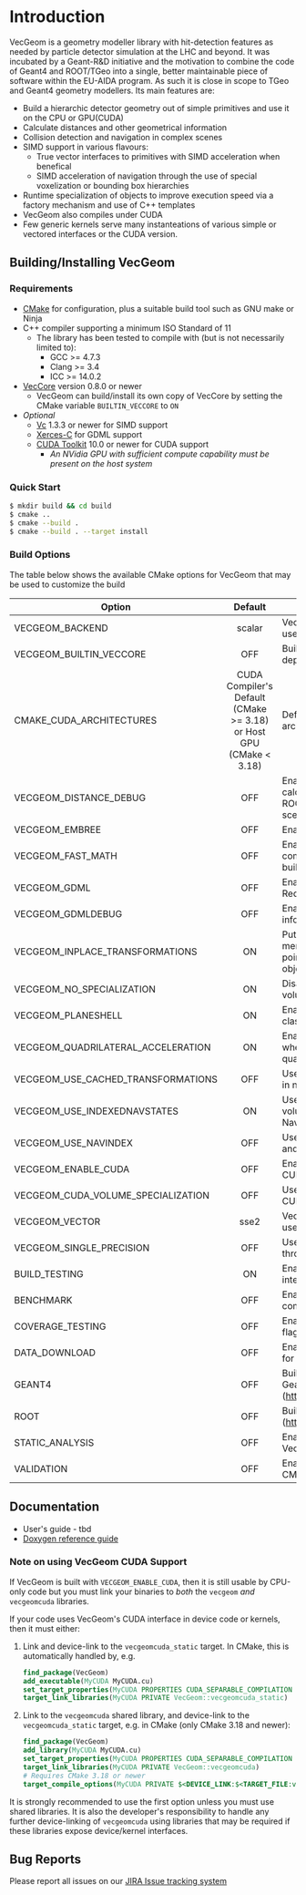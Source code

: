 # Introduction

VecGeom is a geometry modeller library with hit-detection features as needed by particle detector simulation at the LHC and beyond.
It was incubated by a Geant-R&D initiative and the motivation to combine the code of Geant4 and ROOT/TGeo into a single,
better maintainable piece of software within the EU-AIDA program. As such it is close in scope to TGeo and Geant4 geometry modellers. Its main features are:

- Build a hierarchic detector geometry out of simple primitives and use it on the CPU or GPU(CUDA)
- Calculate distances and other geometrical information
- Collision detection and navigation in complex scenes
- SIMD support in various flavours:
  - True vector interfaces to primitives with SIMD acceleration when benefical
  - SIMD acceleration of navigation through the use of special voxelization or bounding box hierarchies
- Runtime specialization of objects to improve execution speed via a factory mechanism and use of C++ templates
- VecGeom also compiles under CUDA
- Few generic kernels serve many instanteations of various simple or vectored interfaces or the CUDA version.

## Building/Installing VecGeom
### Requirements
- [CMake](http://www.cmake.org/) for configuration, plus a suitable build tool such as GNU make or Ninja
- C++ compiler supporting a minimum ISO Standard of 11 
  - The library has been tested to compile with (but is not necessarily limited to):
    - GCC >= 4.7.3
    - Clang >= 3.4
    - ICC >= 14.0.2
- [VecCore](https://github.com/root-project/veccore) version 0.8.0 or newer
  - VecGeom can build/install its own copy of VecCore by setting the CMake variable `BUILTIN_VECCORE` to `ON`
- _Optional_ 
  - [Vc](https://github.com/VcDevel/Vc) 1.3.3 or newer for SIMD support
  - [Xerces-C](https://xerces.apache.org/xerces-c/) for GDML support
  - [CUDA Toolkit](https://developer.nvidia.com/cuda-toolkit) 10.0 or newer for CUDA support
    - _An NVidia GPU with sufficient compute capability must be present on the host system_

### Quick Start
```sh
$ mkdir build && cd build
$ cmake ..
$ cmake --build .
$ cmake --build . --target install
```

### Build Options
The table below shows the available CMake options for VecGeom that may be used to customize the build

|Option|Default|Description|
|------|:-----:|-----------|
|VECGEOM_BACKEND|scalar|Vector backend API to be used|
|VECGEOM_BUILTIN_VECCORE|OFF|Build VecCore and its dependencies from source|
|CMAKE_CUDA_ARCHITECTURES|CUDA Compiler's Default (CMake >= 3.18) or Host GPU (CMake < 3.18)|Default CUDA device architecture|
|VECGEOM_DISTANCE_DEBUG|OFF|Enable comparison of calculated distances againt ROOT/Geant4 behind the scenes|
|VECGEOM_EMBREE|OFF|Enable Intel Embree|
|VECGEOM_FAST_MATH|OFF|Enable the -ffast-math compiler option in Release builds|
|VECGEOM_GDML|OFF|Enable GDML persistency. Requres Xerces-C|
|VECGEOM_GDMLDEBUG|OFF|Enable additional debug information in GDML module|
|VECGEOM_INPLACE_TRANSFORMATIONS|ON|Put transformation as members rather than pointers into PlacedVolume objects|
|VECGEOM_NO_SPECIALIZATION|ON|Disable specialization of volumes|
|VECGEOM_PLANESHELL|ON|Enable the use of PlaneShell class for the trapezoid|
|VECGEOM_QUADRILATERAL_ACCELERATION|ON|Enable SIMD vectorization when looping over quadrilaterals|
|VECGEOM_USE_CACHED_TRANSFORMATIONS|OFF|Use cached transformations in navigation states|
|VECGEOM_USE_INDEXEDNAVSTATES|ON|Use indices rather than volume pointers in NavigationState objects|
|VECGEOM_USE_NAVINDEX|OFF|Use navigation index table and states|
|VECGEOM_ENABLE_CUDA|OFF|Enable compilation for CUDA|
|VECGEOM_CUDA_VOLUME_SPECIALIZATION|OFF|Use specialized volumes for CUDA|
|VECGEOM_VECTOR|sse2|Vector instruction set to be used|
|VECGEOM_SINGLE_PRECISION|OFF|Use single precision throughout the package|
|BUILD_TESTING|ON|Enable build of tests and integration with CTest|
|BENCHMARK|OFF|Enable performance comparisons|
|COVERAGE_TESTING|OFF|Enable coverage testing flags|
|DATA_DOWNLOAD|OFF|Enable downloading of data for tests|
|GEANT4|OFF|Build with support for Geant4 (https://geant4.web.cern.ch)|
|ROOT|OFF|Build with support for ROOT (https://root.cern)|
|STATIC_ANALYSIS|OFF|Enable static analysis on VecGeom|
|VALIDATION|OFF|Enable validation tests from CMS geometry|


## Documentation
- User's guide - tbd
- [Doxygen reference guide](https://lcgapp-services.cern.ch/spi-jenkins/job/VecGeom-Doxygen/doxygen/)

### Note on using VecGeom CUDA Support
If VecGeom is built with `VECGEOM_ENABLE_CUDA`, then it is still usable by CPU-only code but
you must link your binaries to _both_ the `vecgeom` _and_ `vecgeomcuda` libraries.

If your code uses VecGeom's CUDA interface in device code or kernels, then it must either:

1. Link and device-link to the `vecgeomcuda_static` target. In CMake, this is automatically handled
   by, e.g.

   ```cmake
   find_package(VecGeom)
   add_executable(MyCUDA MyCUDA.cu)
   set_target_properties(MyCUDA PROPERTIES CUDA_SEPARABLE_COMPILATION ON)
   target_link_libraries(MyCUDA PRIVATE VecGeom::vecgeomcuda_static)
   ```

2. Link to the `vecgeomcuda` shared library, and device-link to the `vecgeomcuda_static` target, e.g.
   in CMake (only CMake 3.18 and newer):

   ```cmake
   find_package(VecGeom)
   add_library(MyCUDA MyCUDA.cu)
   set_target_properties(MyCUDA PROPERTIES CUDA_SEPARABLE_COMPILATION ON)
   target_link_libraries(MyCUDA PRIVATE VecGeom::vecgeomcuda)
   # Requires CMake 3.18 or newer
   target_compile_options(MyCUDA PRIVATE $<DEVICE_LINK:$<TARGET_FILE:vecgeomcuda_static>>)
   ```

It is strongly recommended to use the first option unless you must use shared libraries.
It is also the developer's responsibility to handle any further device-linking of `vecgeomcuda`
using libraries that may be required if these libraries expose device/kernel interfaces.

## Bug Reports 
Please report all issues on our [JIRA Issue tracking system](http://sft.its.cern.ch/jira/projects/VECGEOM)
